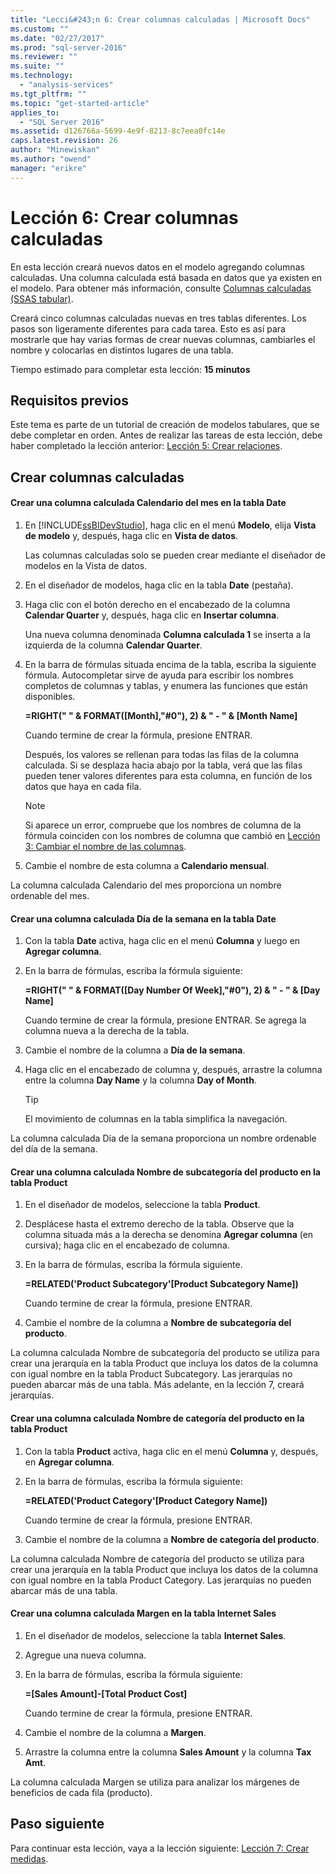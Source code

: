 ```yaml
---
title: "Lecci&#243;n 6: Crear columnas calculadas | Microsoft Docs"
ms.custom: ""
ms.date: "02/27/2017"
ms.prod: "sql-server-2016"
ms.reviewer: ""
ms.suite: ""
ms.technology: 
  - "analysis-services"
ms.tgt_pltfrm: ""
ms.topic: "get-started-article"
applies_to: 
  - "SQL Server 2016"
ms.assetid: d126766a-5699-4e9f-8213-8c7eea0fc14e
caps.latest.revision: 26
author: "Minewiskan"
ms.author: "owend"
manager: "erikre"
---
```

# Lecci&#243;n 6: Crear columnas calculadas
En esta lección creará nuevos datos en el modelo agregando columnas calculadas. Una columna calculada está basada en datos que ya existen en el modelo. Para obtener más información, consulte [Columnas calculadas &#40;SSAS tabular&#41;](../analysis-services/tabular-models/calculated-columns-ssas-tabular.md).  
  
Creará cinco columnas calculadas nuevas en tres tablas diferentes. Los pasos son ligeramente diferentes para cada tarea. Esto es así para mostrarle que hay varias formas de crear nuevas columnas, cambiarles el nombre y colocarlas en distintos lugares de una tabla.  
  
Tiempo estimado para completar esta lección: **15 minutos**  
  
## Requisitos previos  
Este tema es parte de un tutorial de creación de modelos tabulares, que se debe completar en orden. Antes de realizar las tareas de esta lección, debe haber completado la lección anterior: [Lección 5: Crear relaciones](../analysis-services/lesson-5-create-relationships.md).  
  
## Crear columnas calculadas  
  
#### Crear una columna calculada Calendario del mes en la tabla Date  
  
1.  En [!INCLUDE[ssBIDevStudio](../includes/ssbidevstudio-md.md)], haga clic en el menú **Modelo**, elija **Vista de modelo** y, después, haga clic en **Vista de datos**.  
  
    Las columnas calculadas solo se pueden crear mediante el diseñador de modelos en la Vista de datos.  
  
2.  En el diseñador de modelos, haga clic en la tabla **Date** (pestaña).  
  
3.  Haga clic con el botón derecho en el encabezado de la columna **Calendar Quarter** y, después, haga clic en **Insertar columna**.  
  
    Una nueva columna denominada **Columna calculada 1** se inserta a la izquierda de la columna **Calendar Quarter**.  
  
4.  En la barra de fórmulas situada encima de la tabla, escriba la siguiente fórmula. Autocompletar sirve de ayuda para escribir los nombres completos de columnas y tablas, y enumera las funciones que están disponibles.  
  
    **=RIGHT(" " & FORMAT([Month],"#0"), 2) & " - " & [Month Name]**  
  
    Cuando termine de crear la fórmula, presione ENTRAR.  
  
    Después, los valores se rellenan para todas las filas de la columna calculada. Si se desplaza hacia abajo por la tabla, verá que las filas pueden tener valores diferentes para esta columna, en función de los datos que haya en cada fila.  
  
    > [!NOTE]  
    > Si aparece un error, compruebe que los nombres de columna de la fórmula coinciden con los nombres de columna que cambió en [Lección 3: Cambiar el nombre de las columnas](../analysis-services/lesson-3-rename-columns.md).  
  
5.  Cambie el nombre de esta columna a **Calendario mensual**.  
  
La columna calculada Calendario del mes proporciona un nombre ordenable del mes.  
  
#### Crear una columna calculada Día de la semana en la tabla Date  
  
1.  Con la tabla **Date** activa, haga clic en el menú **Columna** y luego en **Agregar columna**.  
  
2.  En la barra de fórmulas, escriba la fórmula siguiente:  
  
    **=RIGHT(" " & FORMAT([Day Number Of Week],"#0"), 2) & " - " & [Day Name]**  
  
    Cuando termine de crear la fórmula, presione ENTRAR. Se agrega la columna nueva a la derecha de la tabla.  
  
3.  Cambie el nombre de la columna a **Día de la semana**.  
  
4.  Haga clic en el encabezado de columna y, después, arrastre la columna entre la columna **Day Name** y la columna **Day of Month**.  
  
    > [!TIP]  
    > El movimiento de columnas en la tabla simplifica la navegación.  
  
La columna calculada Día de la semana proporciona un nombre ordenable del día de la semana.  
  
#### Crear una columna calculada Nombre de subcategoría del producto en la tabla Product  
  
1.  En el diseñador de modelos, seleccione la tabla **Product**.  
  
2.  Desplácese hasta el extremo derecho de la tabla. Observe que la columna situada más a la derecha se denomina **Agregar columna** (en cursiva); haga clic en el encabezado de columna.  
  
3.  En la barra de fórmulas, escriba la fórmula siguiente.  
  
    **=RELATED('Product Subcategory'[Product Subcategory Name])**  
  
    Cuando termine de crear la fórmula, presione ENTRAR.  
  
4.  Cambie el nombre de la columna a **Nombre de subcategoría del producto**.  
  
La columna calculada Nombre de subcategoría del producto se utiliza para crear una jerarquía en la tabla Product que incluya los datos de la columna con igual nombre en la tabla Product Subcategory. Las jerarquías no pueden abarcar más de una tabla. Más adelante, en la lección 7, creará jerarquías.  
  
#### Crear una columna calculada Nombre de categoría del producto en la tabla Product  
  
1.  Con la tabla **Product** activa, haga clic en el menú **Columna** y, después, en **Agregar columna**.  
  
2.  En la barra de fórmulas, escriba la fórmula siguiente:  
  
    **=RELATED('Product Category'[Product Category Name])**  
  
    Cuando termine de crear la fórmula, presione ENTRAR.  
  
3.  Cambie el nombre de la columna a **Nombre de categoría del producto**.  
  
La columna calculada Nombre de categoría del producto se utiliza para crear una jerarquía en la tabla Product que incluya los datos de la columna con igual nombre en la tabla Product Category. Las jerarquías no pueden abarcar más de una tabla.  
  
#### Crear una columna calculada Margen en la tabla Internet Sales  
  
1.  En el diseñador de modelos, seleccione la tabla **Internet Sales**.  
  
2.  Agregue una nueva columna.  
  
3.  En la barra de fórmulas, escriba la fórmula siguiente:  
  
    **=[Sales Amount]-[Total Product Cost]**  
  
    Cuando termine de crear la fórmula, presione ENTRAR.  
  
4.  Cambie el nombre de la columna a **Margen**.  
  
5.  Arrastre la columna entre la columna **Sales Amount** y la columna **Tax Amt**.  
  
La columna calculada Margen se utiliza para analizar los márgenes de beneficios de cada fila (producto).  
  
## Paso siguiente  
Para continuar esta lección, vaya a la lección siguiente: [Lección 7: Crear medidas](../analysis-services/lesson-7-create-measures.md).  
  
  
  
